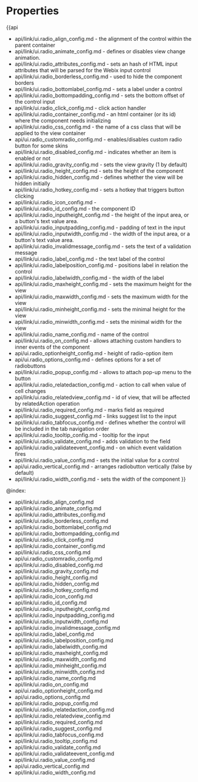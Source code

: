 Properties
==========

{{api
- api/link/ui.radio_align_config.md - the alignment of the control within the parent container
- api/link/ui.radio_animate_config.md - defines or disables view change animation.
- api/link/ui.radio_attributes_config.md - sets an hash of HTML input attributes that will be parsed for the Webix input control
- api/link/ui.radio_borderless_config.md - used to hide the component borders
- api/link/ui.radio_bottomlabel_config.md - sets a label under a control
- api/link/ui.radio_bottompadding_config.md - sets the bottom offset of the control input
- api/link/ui.radio_click_config.md - click action handler
- api/link/ui.radio_container_config.md - an html container (or its id) where the component needs initializing
- api/link/ui.radio_css_config.md - the name of a css class that will be applied to the view container
- api/ui.radio_customradio_config.md - enables/disables custom radio button for some skins
- api/link/ui.radio_disabled_config.md - indicates whether an item is enabled or not
- api/link/ui.radio_gravity_config.md - sets the view gravity (1 by default)
- api/link/ui.radio_height_config.md - sets the height of the component
- api/link/ui.radio_hidden_config.md - defines whether the view will be hidden initially
- api/link/ui.radio_hotkey_config.md - sets a hotkey that triggers button clicking
- api/link/ui.radio_icon_config.md - 
- api/link/ui.radio_id_config.md - the component ID
- api/link/ui.radio_inputheight_config.md - the height of the input area, or a button's text value area.
- api/link/ui.radio_inputpadding_config.md - padding of text in the input
- api/link/ui.radio_inputwidth_config.md - the width of the input area, or a button's text value area.
- api/link/ui.radio_invalidmessage_config.md - sets the text of a validation message
- api/link/ui.radio_label_config.md - the text label of the control
- api/link/ui.radio_labelposition_config.md - positions label in relation the control
- api/link/ui.radio_labelwidth_config.md - the width of the label
- api/link/ui.radio_maxheight_config.md - sets the maximum height for the view
- api/link/ui.radio_maxwidth_config.md - sets the maximum width for the view
- api/link/ui.radio_minheight_config.md - sets the minimal height for the view
- api/link/ui.radio_minwidth_config.md - sets the minimal width for the view
- api/link/ui.radio_name_config.md - name of the control
- api/link/ui.radio_on_config.md - allows attaching custom handlers to inner events of the component
- api/ui.radio_optionheight_config.md - height of radio-option item
- api/ui.radio_options_config.md - defines options for a set of radiobuttons
- api/link/ui.radio_popup_config.md - allows to attach pop-up menu to the button
- api/link/ui.radio_relatedaction_config.md - action to call when value of cell changes
- api/link/ui.radio_relatedview_config.md - id of view, that will be affected by relatedAction operation
- api/link/ui.radio_required_config.md - marks field as required
- api/link/ui.radio_suggest_config.md - links suggest list to the input
- api/link/ui.radio_tabfocus_config.md - defines whether the control will be included in the tab navigation order
- api/link/ui.radio_tooltip_config.md - tooltip for the input
- api/link/ui.radio_validate_config.md - adds validation to the field
- api/link/ui.radio_validateevent_config.md - on which event validation fires
- api/link/ui.radio_value_config.md - sets the initial value for a control
- api/ui.radio_vertical_config.md - arranges radiobutton vertically (false by default)
- api/link/ui.radio_width_config.md - sets the width of the component
}}

@index:
- api/link/ui.radio_align_config.md
- api/link/ui.radio_animate_config.md
- api/link/ui.radio_attributes_config.md
- api/link/ui.radio_borderless_config.md
- api/link/ui.radio_bottomlabel_config.md
- api/link/ui.radio_bottompadding_config.md
- api/link/ui.radio_click_config.md
- api/link/ui.radio_container_config.md
- api/link/ui.radio_css_config.md
- api/ui.radio_customradio_config.md
- api/link/ui.radio_disabled_config.md
- api/link/ui.radio_gravity_config.md
- api/link/ui.radio_height_config.md
- api/link/ui.radio_hidden_config.md
- api/link/ui.radio_hotkey_config.md
- api/link/ui.radio_icon_config.md
- api/link/ui.radio_id_config.md
- api/link/ui.radio_inputheight_config.md
- api/link/ui.radio_inputpadding_config.md
- api/link/ui.radio_inputwidth_config.md
- api/link/ui.radio_invalidmessage_config.md
- api/link/ui.radio_label_config.md
- api/link/ui.radio_labelposition_config.md
- api/link/ui.radio_labelwidth_config.md
- api/link/ui.radio_maxheight_config.md
- api/link/ui.radio_maxwidth_config.md
- api/link/ui.radio_minheight_config.md
- api/link/ui.radio_minwidth_config.md
- api/link/ui.radio_name_config.md
- api/link/ui.radio_on_config.md
- api/ui.radio_optionheight_config.md
- api/ui.radio_options_config.md
- api/link/ui.radio_popup_config.md
- api/link/ui.radio_relatedaction_config.md
- api/link/ui.radio_relatedview_config.md
- api/link/ui.radio_required_config.md
- api/link/ui.radio_suggest_config.md
- api/link/ui.radio_tabfocus_config.md
- api/link/ui.radio_tooltip_config.md
- api/link/ui.radio_validate_config.md
- api/link/ui.radio_validateevent_config.md
- api/link/ui.radio_value_config.md
- api/ui.radio_vertical_config.md
- api/link/ui.radio_width_config.md

